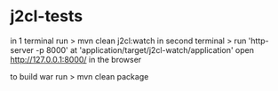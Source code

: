 # j2cl-tests

in 1 terminal run > mvn clean j2cl:watch
in second terminal > run 'http-server -p 8000' at 'application/target/j2cl-watch/application'
open http://127.0.0.1:8000/ in the browser

to build war run > mvn clean package

